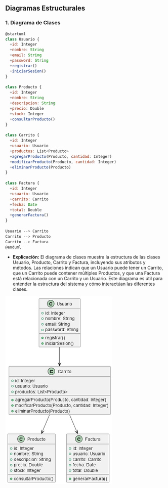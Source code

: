 ## Diagramas Estructurales

### 1. Diagrama de Clases
```js
@startuml
class Usuario {
  +id: Integer
  +nombre: String
  +email: String
  +password: String
  +registrar()
  +iniciarSesion()
}

class Producto {
  +id: Integer
  +nombre: String
  +descripcion: String
  +precio: Double
  +stock: Integer
  +consultarProducto()
}

class Carrito {
  +id: Integer
  +usuario: Usuario
  +productos: List<Producto>
  +agregarProducto(Producto, cantidad: Integer)
  +modificarProducto(Producto, cantidad: Integer)
  +eliminarProducto(Producto)
}

class Factura {
  +id: Integer
  +usuario: Usuario
  +carrito: Carrito
  +fecha: Date
  +total: Double
  +generarFactura()
}

Usuario --> Carrito
Carrito --> Producto
Carrito --> Factura
@enduml
```

- **Explicación:** El diagrama de clases muestra la estructura de las clases Usuario, Producto, Carrito y Factura, incluyendo sus atributos y métodos. Las relaciones indican que un Usuario puede tener un Carrito, que un Carrito puede contener múltiples Productos, y que una Factura está relacionada con un Carrito y un Usuario. Este diagrama es útil para entender la estructura del sistema y cómo interactúan las diferentes clases.

![Diagrama estatico 1](Diagrama-1.png)
